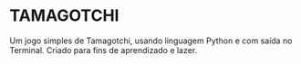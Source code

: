# TAMAGOTCHI
Um jogo simples de Tamagotchi, usando linguagem Python e com saída no Terminal. Criado para fins de aprendizado e lazer.
